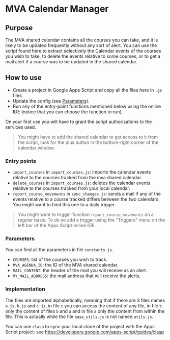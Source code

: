 # MVA Calendar Manager

## Purpose

The MVA shared calendar contains all the courses you can take, and it is likely to be updated frequently without any
sort of alert.
You can use the script found here to extract selectively the Calendar events of the courses you wish to take, to delete
the events relative to some courses, or to get a mail alert if a course was to be updated in the shared calendar.

## How to use

- Create a project in Google Apps Script and copy all the files here in `.gs` files.
- Update the config (see [Parameters](#Parameters)).
- Run any of the entry-point functions mentioned below using the online IDE (notice that you can choose the function to
  run).

On your first use you will have to grant the script authorizations to the services used.

> You might have to add the shared calendar to get access to it from the script, look for the plus button in the
> bottom-right corner of the calendar window.

### Entry points

- `import_courses` in `import_courses.js`: imports the calendar events relative to the courses tracked from the mva
  shared calendar.
- `delete_courses` in `import_courses.js`: deletes the calendar events relative to the courses tracked from your local
  calendar.
- `report_course_movements` in `sync_changes.js`: sends a mail if any of the events relative to a course tracked differs
  between the two calendars. You might want to bind this one to a daily trigger.

> You might want to trigger function `report_course_movements` on a regular basis. To do so add a trigger using the
> "Triggers" menu on the left bar of the Apps Script online IDE.

### Parameters

You can find all the parameters in file `constants.js`.

- `COURSES`: list of the courses you wish to track.
- `MVA_AGENDA_ID`: the ID of the MVA shared calendar.
- `MAIL_CONTENT`: the header of the mail you will receive as an alert.
- `MY_MAIL_ADDRESS`: the mail address that will receive the alerts.

### Implementation

The files are imported alphabetically, meaning that if there are 3 files names `a.js`, `b.js` and `c.js`, in file `c`
you can access the content of any file, in file `b` only the content of files `b` and `a` and in file `a` only the
content from within the file. This is actually while the file `base_utils.js` is not named `utils.js`.

You can use `clasp` to sync your local clone of the project with the Apps Script project:
see https://developers.google.com/apps-script/guides/clasp 
